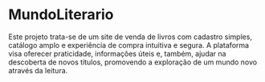 # MundoLiterario
Este projeto trata-se de um site de venda de livros com cadastro simples, catálogo amplo e experiência de compra intuitiva e segura. A plataforma visa oferecer praticidade, informações úteis e, também, ajudar na descoberta de novos títulos, promovendo a exploração de um mundo novo através da leitura.
